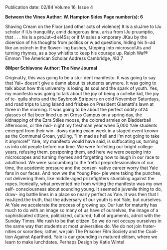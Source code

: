 Publication date: 02/84
Volume 16, Issue 4

**Between the Vines**
**Author: W. Hampton Sides**
**Page number(s): 6**

Shaving Cream on the Floor 
(and other acts of violence) 
It is a sluJme to IJu scholar if IUs tranquility, amid 
dangerous timu, arisu from IJu pruumptio, that . . . 
his is a proJut~d el4Ss; or if M sales a kmporary JKau 
by the dioersion of his thoughts from politics or w;ad 
questions, hiding his h~ad like an ostnch in the flower-
ing bushes, fJteping into microscofJts and turning 
rhymes, as a boy whistlts to keep his courage up. 
Ralph Waf® Emmon 
The American Scholar Address 
Cambridge, /83 7 


**8Mper Schlavone**
**Author: The New Journal**

OriginaUy, this was going to be a stu-
dent manifesto. It was going to say that 
Yal~ doesn't give a damn about its 
students anymore. It was going to talk 
about how this university is losing its 
soul and the spark of youth. Yes, my 
manifesto was going to talk about the 
joy of being a colle&e kid, the joy of te-
quila shots and the Saybrook Strippers 
on cold November Saturdays, and 
road trips to Long Island and frisbee 
on President Giamatti's lawn at three 
in the morning. It was going to be 
about the perfect oddity of24 glasses of 
flat beer lined up on Cross Campus on 
a spring day, the kidnapping of the 
Ezra Stiles moose, the colored armies 
on Bladderball afternoons, or the mid-
night my freshman year when 5,000 
Yale students emerged from their win-
dows during exam week in a staged 
event known as the Communal Groan, 
yeUing, "I'm mad as hell and I'm not 
going to take it anymore!" 
Yale, my manifesto would have said, 
is suffocating us, turning us into old 
people before our time. We were 
forfeiting our bright college years, 
refusing them, postponing them, and 
here we were peeping into microscopes 
and turning rhymes and forgetting 
how to laugh in our race to adulthood. 
We were succumbmg to the fretful 
preprofessionalism of our time, the 
academic pressure and the conser-
vative career worry that Yale fans in 
our faces. And now we the Young Peo-
ple were taking the punches, not 
delivering them, 
like middle-aged 
prizefighters stumbling against the 
ropes. 
Ironically, what prevented me from 
writing the manifesto was my own self-
consciousness about sounding young. 
It seemed a juvenile thing to do, draw-
ing battle lines in a place so nearly 
perfect as Yale. It was then that I 
reaJized.the truth, that the adversary of 
our youth is not Yale, but ourselves. 
At Yale we accelerate the process of 
growing up. Our lust for maturity has 
much to do with an image so many of 
us have of ourselves, the image of a 
sophisticated ctttzen, politicized, 
cultured, full of arguments, adroit with 
the Sunday Times. We rush to be that 
citizen. So we do not occupy ourselves 
in the same way that students at most 
universities do. We do not join frater-
nities or sororities; rather, we join The 
Prisoner Film Society and the Coali-
tion Against Apartheid. Yale is our 
grounding in matured elitism, where 
we learn to make lunchdates. Perhaps 
Design by Katie Wlntel